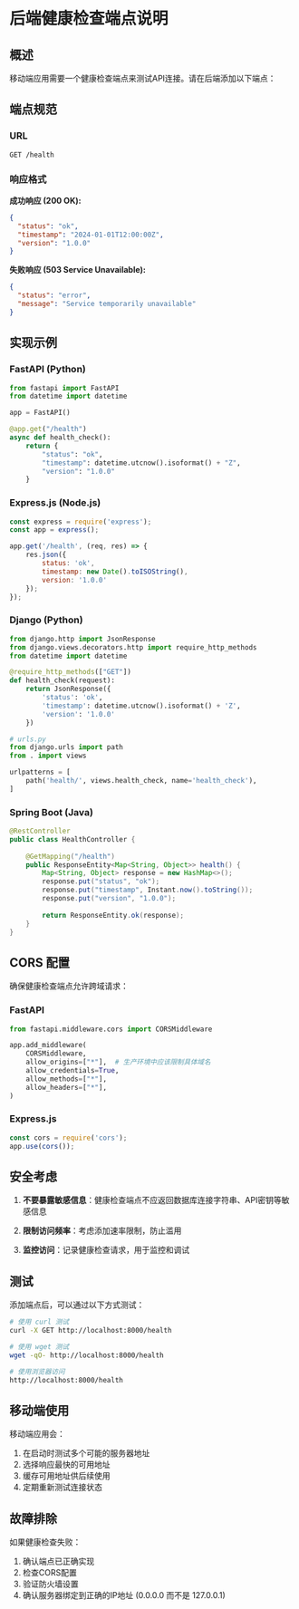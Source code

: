 # 后端健康检查端点说明

## 概述

移动端应用需要一个健康检查端点来测试API连接。请在后端添加以下端点：

## 端点规范

### URL
```
GET /health
```

### 响应格式

**成功响应 (200 OK):**
```json
{
  "status": "ok",
  "timestamp": "2024-01-01T12:00:00Z",
  "version": "1.0.0"
}
```

**失败响应 (503 Service Unavailable):**
```json
{
  "status": "error",
  "message": "Service temporarily unavailable"
}
```

## 实现示例

### FastAPI (Python)
```python
from fastapi import FastAPI
from datetime import datetime

app = FastAPI()

@app.get("/health")
async def health_check():
    return {
        "status": "ok",
        "timestamp": datetime.utcnow().isoformat() + "Z",
        "version": "1.0.0"
    }
```

### Express.js (Node.js)
```javascript
const express = require('express');
const app = express();

app.get('/health', (req, res) => {
    res.json({
        status: 'ok',
        timestamp: new Date().toISOString(),
        version: '1.0.0'
    });
});
```

### Django (Python)
```python
from django.http import JsonResponse
from django.views.decorators.http import require_http_methods
from datetime import datetime

@require_http_methods(["GET"])
def health_check(request):
    return JsonResponse({
        'status': 'ok',
        'timestamp': datetime.utcnow().isoformat() + 'Z',
        'version': '1.0.0'
    })

# urls.py
from django.urls import path
from . import views

urlpatterns = [
    path('health/', views.health_check, name='health_check'),
]
```

### Spring Boot (Java)
```java
@RestController
public class HealthController {
    
    @GetMapping("/health")
    public ResponseEntity<Map<String, Object>> health() {
        Map<String, Object> response = new HashMap<>();
        response.put("status", "ok");
        response.put("timestamp", Instant.now().toString());
        response.put("version", "1.0.0");
        
        return ResponseEntity.ok(response);
    }
}
```

## CORS 配置

确保健康检查端点允许跨域请求：

### FastAPI
```python
from fastapi.middleware.cors import CORSMiddleware

app.add_middleware(
    CORSMiddleware,
    allow_origins=["*"],  # 生产环境中应该限制具体域名
    allow_credentials=True,
    allow_methods=["*"],
    allow_headers=["*"],
)
```

### Express.js
```javascript
const cors = require('cors');
app.use(cors());
```

## 安全考虑

1. **不要暴露敏感信息**：健康检查端点不应返回数据库连接字符串、API密钥等敏感信息

2. **限制访问频率**：考虑添加速率限制，防止滥用

3. **监控访问**：记录健康检查请求，用于监控和调试

## 测试

添加端点后，可以通过以下方式测试：

```bash
# 使用 curl 测试
curl -X GET http://localhost:8000/health

# 使用 wget 测试
wget -qO- http://localhost:8000/health

# 使用浏览器访问
http://localhost:8000/health
```

## 移动端使用

移动端应用会：
1. 在启动时测试多个可能的服务器地址
2. 选择响应最快的可用地址
3. 缓存可用地址供后续使用
4. 定期重新测试连接状态

## 故障排除

如果健康检查失败：
1. 确认端点已正确实现
2. 检查CORS配置
3. 验证防火墙设置
4. 确认服务器绑定到正确的IP地址 (0.0.0.0 而不是 127.0.0.1)
